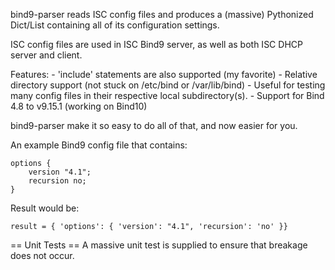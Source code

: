 bind9-parser reads ISC config files and produces a (massive) Pythonized
Dict/List containing all of its configuration settings.

ISC config files are used in ISC Bind9 server, as well as both
ISC DHCP server and client.

Features:
    - 'include' statements are also supported (my favorite)
    - Relative directory support (not stuck on /etc/bind or /var/lib/bind)
        - Useful for testing many config files in their respective
          local subdirectory(s).
    - Support for Bind 4.8 to v9.15.1 (working on Bind10)

bind9-parser make it so easy to do all of that, and now easier for you.

An example Bind9 config file that contains:

    options {
        version "4.1";
        recursion no;
    }

Result would be:

    result = { 'options': { 'version': "4.1", 'recursion': 'no' }}



== Unit Tests ==
A massive unit test is supplied to ensure that breakage does not occur.

